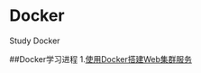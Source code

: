 # Docker
Study Docker

##Docker学习进程
1.[使用Docker搭建Web集群服务](https://github.com/hongker/Docker/blob/master/examples/example1)

